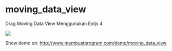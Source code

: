 moving_data_view
================

Drag Moving Data View Menggunakan Extjs 4

<img src="http://www.membuatprogram.com/demo/moving_data_view/screenshot.JPG" />

Show demo on: http://www.membuatprogram.com/demo/moving_data_view 
